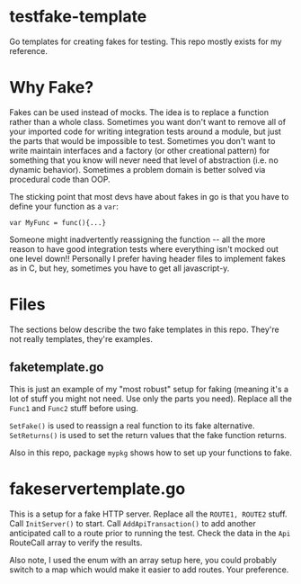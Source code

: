 # testfake-template
Go templates for creating fakes for testing. This repo mostly exists for my reference. 

# Why Fake?
Fakes can be used instead of mocks. The idea is to replace a function rather than a whole class. Sometimes you want don't want to remove all of your imported code for writing integration tests around a module, but just the parts that would be impossible to test. Sometimes you don't want to write maintain interfaces and a factory (or other creational pattern) for something that you know will never need that level of abstraction (i.e. no dynamic behavior). Sometimes a problem domain is better solved via procedural code than OOP.  

The sticking point that most devs have about fakes in go is that you have to define your function as a `var`:

`var MyFunc = func(){...}`

Someone might inadvertently reassigning the function -- all the more reason to have good integration tests where everything isn't mocked out one level down!! Personally I prefer having header files to implement fakes as in C, but hey, sometimes you have to get all javascript-y. 

# Files 
The sections below describe the two fake templates in this repo. They're not really templates, they're examples.

## faketemplate.go 
This is just an example of my "most robust" setup for faking (meaning it's a lot of stuff you might not need. Use only the parts you need). Replace all the `Func1` and `Func2` stuff before using. 

`SetFake()` is used to reassign a real function to its fake alternative. 
`SetReturns()` is used to set the return values that the fake function returns. 

Also in this repo, package `mypkg` shows how to set up your functions to fake. 

# fakeservertemplate.go
This is a setup for a fake HTTP server. Replace all the `ROUTE1, ROUTE2` stuff. Call `InitServer()` to start. Call `AddApiTransaction()` to add another anticipated call to a route prior to running the test. Check the data in the `Api` RouteCall array to verify the results.  

Also note, I used the enum with an array setup here, you could probably switch to a map which would make it easier to add routes. Your preference. 
